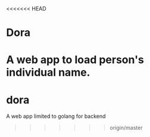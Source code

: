 <<<<<<< HEAD
# Dora
A web app to load person's individual name.
=======
# dora
A web app limited to golang for backend
>>>>>>> origin/master
